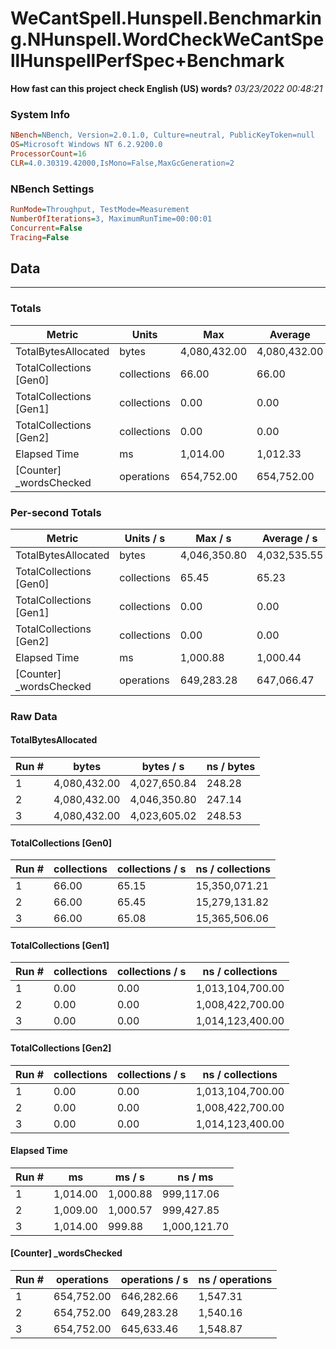 ﻿# WeCantSpell.Hunspell.Benchmarking.NHunspell.WordCheckWeCantSpellHunspellPerfSpec+Benchmark
__How fast can this project check English (US) words?__
_03/23/2022 00:48:21_
### System Info
```ini
NBench=NBench, Version=2.0.1.0, Culture=neutral, PublicKeyToken=null
OS=Microsoft Windows NT 6.2.9200.0
ProcessorCount=16
CLR=4.0.30319.42000,IsMono=False,MaxGcGeneration=2
```

### NBench Settings
```ini
RunMode=Throughput, TestMode=Measurement
NumberOfIterations=3, MaximumRunTime=00:00:01
Concurrent=False
Tracing=False
```

## Data
-------------------

### Totals
|          Metric |           Units |             Max |         Average |             Min |          StdDev |
|---------------- |---------------- |---------------- |---------------- |---------------- |---------------- |
|TotalBytesAllocated |           bytes |    4,080,432.00 |    4,080,432.00 |    4,080,432.00 |            0.00 |
|TotalCollections [Gen0] |     collections |           66.00 |           66.00 |           66.00 |            0.00 |
|TotalCollections [Gen1] |     collections |            0.00 |            0.00 |            0.00 |            0.00 |
|TotalCollections [Gen2] |     collections |            0.00 |            0.00 |            0.00 |            0.00 |
|    Elapsed Time |              ms |        1,014.00 |        1,012.33 |        1,009.00 |            2.89 |
|[Counter] _wordsChecked |      operations |      654,752.00 |      654,752.00 |      654,752.00 |            0.00 |

### Per-second Totals
|          Metric |       Units / s |         Max / s |     Average / s |         Min / s |      StdDev / s |
|---------------- |---------------- |---------------- |---------------- |---------------- |---------------- |
|TotalBytesAllocated |           bytes |    4,046,350.80 |    4,032,535.55 |    4,023,605.02 |       12,134.17 |
|TotalCollections [Gen0] |     collections |           65.45 |           65.23 |           65.08 |            0.20 |
|TotalCollections [Gen1] |     collections |            0.00 |            0.00 |            0.00 |            0.00 |
|TotalCollections [Gen2] |     collections |            0.00 |            0.00 |            0.00 |            0.00 |
|    Elapsed Time |              ms |        1,000.88 |        1,000.44 |          999.88 |            0.51 |
|[Counter] _wordsChecked |      operations |      649,283.28 |      647,066.47 |      645,633.46 |        1,947.07 |

### Raw Data
#### TotalBytesAllocated
|           Run # |           bytes |       bytes / s |      ns / bytes |
|---------------- |---------------- |---------------- |---------------- |
|               1 |    4,080,432.00 |    4,027,650.84 |          248.28 |
|               2 |    4,080,432.00 |    4,046,350.80 |          247.14 |
|               3 |    4,080,432.00 |    4,023,605.02 |          248.53 |

#### TotalCollections [Gen0]
|           Run # |     collections | collections / s |ns / collections |
|---------------- |---------------- |---------------- |---------------- |
|               1 |           66.00 |           65.15 |   15,350,071.21 |
|               2 |           66.00 |           65.45 |   15,279,131.82 |
|               3 |           66.00 |           65.08 |   15,365,506.06 |

#### TotalCollections [Gen1]
|           Run # |     collections | collections / s |ns / collections |
|---------------- |---------------- |---------------- |---------------- |
|               1 |            0.00 |            0.00 |1,013,104,700.00 |
|               2 |            0.00 |            0.00 |1,008,422,700.00 |
|               3 |            0.00 |            0.00 |1,014,123,400.00 |

#### TotalCollections [Gen2]
|           Run # |     collections | collections / s |ns / collections |
|---------------- |---------------- |---------------- |---------------- |
|               1 |            0.00 |            0.00 |1,013,104,700.00 |
|               2 |            0.00 |            0.00 |1,008,422,700.00 |
|               3 |            0.00 |            0.00 |1,014,123,400.00 |

#### Elapsed Time
|           Run # |              ms |          ms / s |         ns / ms |
|---------------- |---------------- |---------------- |---------------- |
|               1 |        1,014.00 |        1,000.88 |      999,117.06 |
|               2 |        1,009.00 |        1,000.57 |      999,427.85 |
|               3 |        1,014.00 |          999.88 |    1,000,121.70 |

#### [Counter] _wordsChecked
|           Run # |      operations |  operations / s | ns / operations |
|---------------- |---------------- |---------------- |---------------- |
|               1 |      654,752.00 |      646,282.66 |        1,547.31 |
|               2 |      654,752.00 |      649,283.28 |        1,540.16 |
|               3 |      654,752.00 |      645,633.46 |        1,548.87 |


